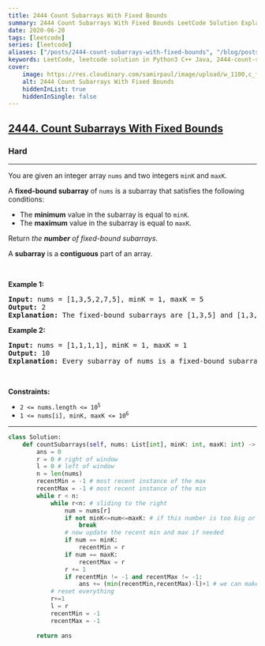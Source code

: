 ```yaml
---
title: 2444 Count Subarrays With Fixed Bounds
summary: 2444 Count Subarrays With Fixed Bounds LeetCode Solution Explained
date: 2020-06-20
tags: [leetcode]
series: [leetcode]
aliases: ["/posts/2444-count-subarrays-with-fixed-bounds", "/blog/posts/2444-count-subarrays-with-fixed-bounds", "/2444-count-subarrays-with-fixed-bounds"]
keywords: LeetCode, leetcode solution in Python3 C++ Java, 2444-count-subarrays-with-fixed-bounds solution
cover:
    image: https://res.cloudinary.com/samirpaul/image/upload/w_1100,c_fit,co_rgb:FFFFFF,l_text:Arial_70_bold:2444 Count Subarrays With Fixed Bounds/problem-solving.webp
    alt: 2444 Count Subarrays With Fixed Bounds
    hiddenInList: true
    hiddenInSingle: false
---
```



<h2><a href="https://leetcode.com/problems/count-subarrays-with-fixed-bounds/">2444. Count Subarrays With Fixed Bounds</a></h2><h3>Hard</h3><hr><div><p>You are given an integer array <code>nums</code> and two integers <code>minK</code> and <code>maxK</code>.</p>

<p>A <strong>fixed-bound subarray</strong> of <code>nums</code> is a subarray that satisfies the following conditions:</p>

<ul>
	<li>The <strong>minimum</strong> value in the subarray is equal to <code>minK</code>.</li>
	<li>The <strong>maximum</strong> value in the subarray is equal to <code>maxK</code>.</li>
</ul>

<p>Return <em>the <strong>number</strong> of fixed-bound subarrays</em>.</p>

<p>A <strong>subarray</strong> is a <strong>contiguous</strong> part of an array.</p>

<p>&nbsp;</p>
<p><strong class="example">Example 1:</strong></p>

<pre><strong>Input:</strong> nums = [1,3,5,2,7,5], minK = 1, maxK = 5
<strong>Output:</strong> 2
<strong>Explanation:</strong> The fixed-bound subarrays are [1,3,5] and [1,3,5,2].
</pre>

<p><strong class="example">Example 2:</strong></p>

<pre><strong>Input:</strong> nums = [1,1,1,1], minK = 1, maxK = 1
<strong>Output:</strong> 10
<strong>Explanation:</strong> Every subarray of nums is a fixed-bound subarray. There are 10 possible subarrays.
</pre>

<p>&nbsp;</p>
<p><strong>Constraints:</strong></p>

<ul>
	<li><code>2 &lt;= nums.length &lt;= 10<sup>5</sup></code></li>
	<li><code>1 &lt;= nums[i], minK, maxK &lt;= 10<sup>6</sup></code></li>
</ul>
</div>

---




```python
class Solution:
    def countSubarrays(self, nums: List[int], minK: int, maxK: int) -> int:
        ans = 0
        r = 0 # right of window
        l = 0 # left of window
        n = len(nums)
        recentMin = -1 # most recent instance of the max
        recentMax = -1 # most recent instance of the min
        while r < n:
            while r<n: # sliding to the right
                num = nums[r]
                if not minK<=num<=maxK: # if this number is too big or small we can no longer use this window
                    break
                # now update the recent min and max if needed
                if num == minK:
                    recentMin = r
                if num == maxK:
                    recentMax = r
                r += 1
                if recentMin != -1 and recentMax != -1:
                    ans += (min(recentMin,recentMax)-l)+1 # we can make as many new subarrays as the earliest occurrence of recentMin or recentMax minus the starting position of our window
            # reset everything
            r+=1
            l = r
            recentMin = -1
            recentMax = -1
            
        return ans

```
